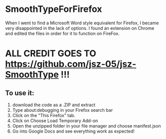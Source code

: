 # SmoothTypeForFirefox

When I went to find a Microsoft Word style equivalent for Firefox, I became very disappointed in the lack of options. I found an extension on Chrome and edited the files in order for it to function on FireFox.

# ALL CREDIT GOES TO https://github.com/jsz-05/jsz-SmoothType !!!



## To use it:
1. download the code as a .ZIP and extract
2. Type about:debugging in your Firefox search bar
3. Click on the "This Firefox" tab.
4. Click on Choose Load Temporary Add-on
5. Open the unzipped folder in your file manager and choose manifest.json
6. Go into Google Docs and see everything work as expected!
